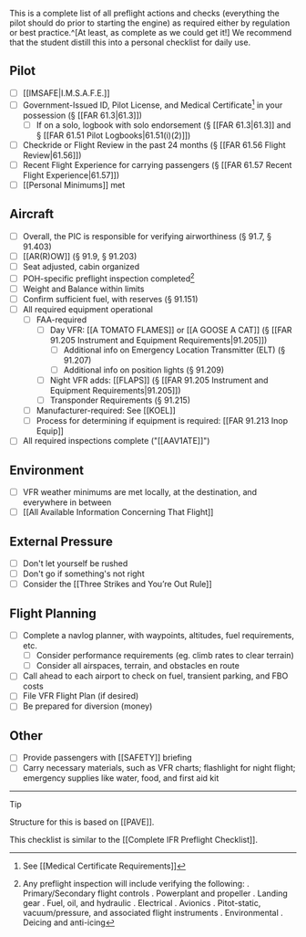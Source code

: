 This is a complete list of all preflight actions and checks (everything the pilot should do prior to starting the engine) as required either by regulation or best practice.^[At least, as complete as we could get it!]  We recommend that the student distill this into a personal checklist for daily use.

## Pilot
- [ ] [[IMSAFE|I.M.S.A.F.E.]]
- [ ] Government-Issued ID, Pilot License, and Medical Certificate[^med] in your possession (§ [[FAR 61.3|61.3]])
	- [ ] If on a solo, logbook with solo endorsement (§ [[FAR 61.3|61.3]] and § [[FAR 61.51 Pilot Logbooks|61.51(i)(2)]])
- [ ] Checkride or Flight Review in the past 24 months (§ [[FAR 61.56 Flight Review|61.56]])
- [ ] Recent Flight Experience for carrying passengers (§ [[FAR 61.57 Recent Flight Experience|61.57]])
- [ ] [[Personal Minimums]] met
## Aircraft
- [ ] Overall, the PIC is responsible for verifying airworthiness (§ 91.7, § 91.403)
- [ ] [[AR(R)OW]] (§ 91.9, § 91.203)
- [ ] Seat adjusted, cabin organized
- [ ] POH-specific preflight inspection completed[^insp]
- [ ] Weight and Balance within limits
- [ ] Confirm sufficient fuel, with reserves (§ 91.151)
- [ ] All required equipment operational
	- [ ] FAA-required
		- [ ] Day VFR: [[A TOMATO FLAMES]] or [[A GOOSE A CAT]]  (§ [[FAR 91.205 Instrument and Equipment Requirements|91.205]])
			- [ ] Additional info on Emergency Location Transmitter (ELT) (§ 91.207)
			- [ ] Additional info on position lights (§ 91.209)
		- [ ] Night VFR adds: [[FLAPS]] (§ [[FAR 91.205 Instrument and Equipment Requirements|91.205]])
		- [ ] Transponder Requirements (§ 91.215)
	- [ ] Manufacturer-required: See [[KOEL]]
	- [ ] Process for determining if equipment is required: [[FAR 91.213 Inop Equip]]
- [ ] All required inspections complete ("[[AAV1ATE]]")

## Environment
- [ ] VFR weather minimums are met locally, at the destination, and everywhere in between
- [ ] [[All Available Information Concerning That Flight]]

## External Pressure
- [ ] Don't let yourself be rushed
- [ ] Don't go if something's not right
- [ ] Consider the [[Three Strikes and You’re Out Rule]]

## Flight Planning
- [ ] Complete a navlog planner, with waypoints, altitudes, fuel requirements, etc.
	- [ ] Consider performance requirements (eg. climb rates to clear terrain)
	- [ ] Consider all airspaces, terrain, and obstacles en route
- [ ] Call ahead to each airport to check on fuel, transient parking, and FBO costs
- [ ] File VFR Flight Plan (if desired)
- [ ] Be prepared for diversion (money)

## Other
- [ ] Provide passengers with [[SAFETY]] briefing
- [ ] Carry necessary materials, such as VFR charts; flashlight for night flight; emergency supplies like water, food, and first aid kit
---

> [!tip]
> Structure for this is based on [[PAVE]].

This checklist is similar to the [[Complete IFR Preflight Checklist]].


[^insp]: Any preflight inspection will include verifying the following:
  . Primary/Secondary flight controls
  . Powerplant and propeller
  . Landing gear
  . Fuel, oil, and hydraulic
  . Electrical
  . Avionics
  . Pitot-static, vacuum/pressure, and associated flight instruments
  . Environmental
  . Deicing and anti-icing
  
[^med]: See [[Medical Certificate Requirements]]